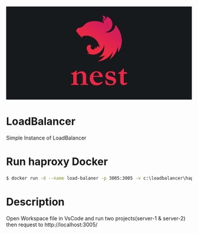 ![Product Name Screen Shot][nestjs-logo]

# LoadBalancer
Simple Instance of LoadBalancer

# Run haproxy Docker

```bash
$ docker run -d --name load-balaner -p 3005:3005 -v c:\loadbalancer\haproxy:/usr/local/etc/haproxy:ro haproxy
```
# Description
Open Workspace file in VsCode and run two projects(server-1 & server-2)
then request to http://localhost:3005/



<!-- MARKDOWN LINKS & IMAGES -->
[nestjs-logo]: nestjs-logo.png
